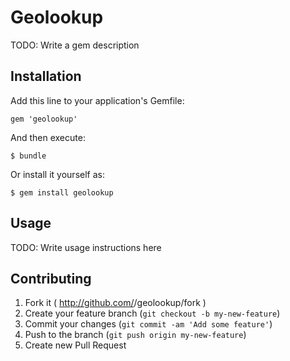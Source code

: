 # Geolookup

TODO: Write a gem description

## Installation

Add this line to your application's Gemfile:

    gem 'geolookup'

And then execute:

    $ bundle

Or install it yourself as:

    $ gem install geolookup

## Usage

TODO: Write usage instructions here

## Contributing

1. Fork it ( http://github.com/<my-github-username>/geolookup/fork )
2. Create your feature branch (`git checkout -b my-new-feature`)
3. Commit your changes (`git commit -am 'Add some feature'`)
4. Push to the branch (`git push origin my-new-feature`)
5. Create new Pull Request
